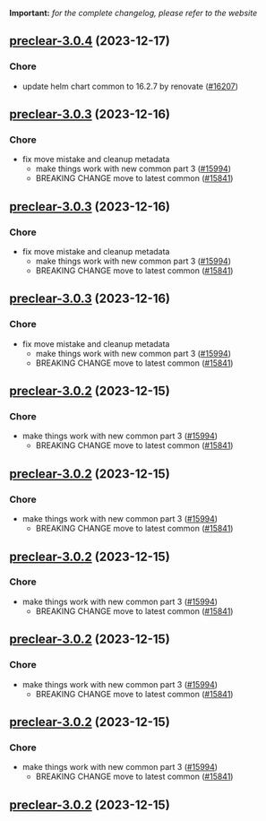 **Important:**
*for the complete changelog, please refer to the website*




## [preclear-3.0.4](https://github.com/truecharts/charts/compare/preclear-3.0.3...preclear-3.0.4) (2023-12-17)

### Chore

- update helm chart common to 16.2.7 by renovate ([#16207](https://github.com/truecharts/charts/issues/16207))
  
  


## [preclear-3.0.3](https://github.com/truecharts/charts/compare/preclear-2.0.13...preclear-3.0.3) (2023-12-16)

### Chore

- fix move mistake and cleanup metadata
  - make things work with new common part 3 ([#15994](https://github.com/truecharts/charts/issues/15994))
  - BREAKING CHANGE move to latest common ([#15841](https://github.com/truecharts/charts/issues/15841))
  
  


## [preclear-3.0.3](https://github.com/truecharts/charts/compare/preclear-2.0.13...preclear-3.0.3) (2023-12-16)

### Chore

- fix move mistake and cleanup metadata
  - make things work with new common part 3 ([#15994](https://github.com/truecharts/charts/issues/15994))
  - BREAKING CHANGE move to latest common ([#15841](https://github.com/truecharts/charts/issues/15841))
  
  


## [preclear-3.0.3](https://github.com/truecharts/charts/compare/preclear-2.0.13...preclear-3.0.3) (2023-12-16)

### Chore

- fix move mistake and cleanup metadata
  - make things work with new common part 3 ([#15994](https://github.com/truecharts/charts/issues/15994))
  - BREAKING CHANGE move to latest common ([#15841](https://github.com/truecharts/charts/issues/15841))
  
  


## [preclear-3.0.2](https://github.com/truecharts/charts/compare/preclear-2.0.13...preclear-3.0.2) (2023-12-15)

### Chore

- make things work with new common part 3 ([#15994](https://github.com/truecharts/charts/issues/15994))
  - BREAKING CHANGE move to latest common ([#15841](https://github.com/truecharts/charts/issues/15841))
  
  


## [preclear-3.0.2](https://github.com/truecharts/charts/compare/preclear-2.0.13...preclear-3.0.2) (2023-12-15)

### Chore

- make things work with new common part 3 ([#15994](https://github.com/truecharts/charts/issues/15994))
  - BREAKING CHANGE move to latest common ([#15841](https://github.com/truecharts/charts/issues/15841))
  
  


## [preclear-3.0.2](https://github.com/truecharts/charts/compare/preclear-2.0.13...preclear-3.0.2) (2023-12-15)

### Chore

- make things work with new common part 3 ([#15994](https://github.com/truecharts/charts/issues/15994))
  - BREAKING CHANGE move to latest common ([#15841](https://github.com/truecharts/charts/issues/15841))
  
  


## [preclear-3.0.2](https://github.com/truecharts/charts/compare/preclear-2.0.13...preclear-3.0.2) (2023-12-15)

### Chore

- make things work with new common part 3 ([#15994](https://github.com/truecharts/charts/issues/15994))
  - BREAKING CHANGE move to latest common ([#15841](https://github.com/truecharts/charts/issues/15841))
  
  


## [preclear-3.0.2](https://github.com/truecharts/charts/compare/preclear-2.0.13...preclear-3.0.2) (2023-12-15)

### Chore

- make things work with new common part 3 ([#15994](https://github.com/truecharts/charts/issues/15994))
  - BREAKING CHANGE move to latest common ([#15841](https://github.com/truecharts/charts/issues/15841))
  
  


## [preclear-3.0.2](https://github.com/truecharts/charts/compare/preclear-2.0.13...preclear-3.0.2) (2023-12-15)
